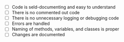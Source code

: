 - [ ] Code is seld-documenting and easy to understand
- [ ] There is no commented out code
- [ ] There is no unnecessary logging or debugging code
- [ ] Errors are handled
- [ ] Naming of methods, variables, and classes is proper
- [ ] Changes are documented